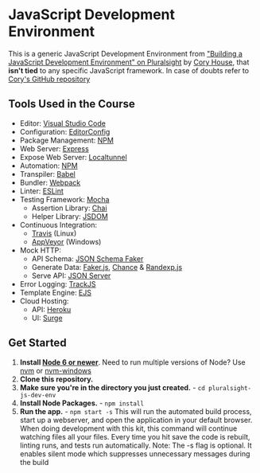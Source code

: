 # JavaScript Development Environment

This is a generic JavaScript Development Environment from ["Building a JavaScript Development Environment" on Pluralsight](https://app.pluralsight.com/library/courses/javascript-development-environment/table-of-contents) by [Cory House](https://github.com/coryhouse), that **isn't tied** to any specific JavaScript framework. In case of doubts refer to [Cory's GitHub repository](https://github.com/coryhouse/javascript-development-environment)

## Tools Used in the Course

* Editor: [Visual Studio Code](https://code.visualstudio.com)
* Configuration: [EditorConfig](https://editorconfig.org)
* Package Management: [NPM](https://www.npmjs.com/)
* Web Server: [Express](https://expressjs.com)
* Expose Web Server: [Localtunnel](https://localtunnel.me/)
* Automation: [NPM](https://www.npmjs.com/)
* Transpiler: [Babel](https://babeljs.io)
* Bundler: [Webpack](https://webpack.js.org/)
* Linter: [ESLint](https://eslint.org)
* Testing Framework: [Mocha](https://mochajs.org/)
  * Assertion Library: [Chai](https://www.chaijs.com/)
  * Helper Library: [JSDOM](https://github.com/jsdom/jsdom)
* Continuous Integration: 
  * [Travis](https://travis-ci.org/) (Linux)
  * [AppVeyor](https://www.appveyor.com/) (Windows)
* Mock HTTP: 
  * API Schema: [JSON Schema Faker](https://json-schema-faker.js.org/)
  * Generate Data: [Faker.js](https://github.com/marak/Faker.js/), [Chance](https://chancejs.com/) & [Randexp.js](https://github.com/fent/randexp.js)
  * Serve API: [JSON Server](https://github.com/typicode/json-server)
* Error Logging: [TrackJS](https://trackjs.com/)
* Template Engine: [EJS](https://ejs.co/)
* Cloud Hosting:
  * API: [Heroku](https://www.heroku.com/)
  * UI: [Surge](https://surge.sh/)

## Get Started

1. **Install [Node 6 or newer](https://nodejs.org)**. Need to run multiple versions of Node? Use [nvm](https://github.com/creationix/nvm) or [nvm-windows](https://github.com/coreybutler/nvm-windows)
2. **Clone this repository.**
3. **Make sure you're in the directory you just created.** - `cd pluralsight-js-dev-env`
4. **Install Node Packages.** - `npm install`
5. **Run the app.** - `npm start -s`
   This will run the automated build process, start up a webserver, and open the application in your default browser. When doing development with this kit, this command will continue watching files all your files. Every time you hit save the code is rebuilt, linting runs, and tests run automatically. Note: The -s flag is optional. It enables silent mode which suppresses unnecessary messages during the build
